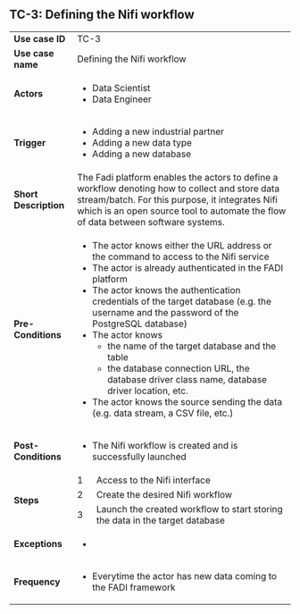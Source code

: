 ## TC-3: Defining the Nifi workflow


<table>
  <tr>
   <td><strong>Use case ID</strong>
   </td>
   <td colspan="2" >TC-3
   </td>
  </tr>
  <tr>
   <td><strong>Use case name</strong>
   </td>
   <td colspan="2" >Defining the Nifi workflow
   </td>
  </tr>
  <tr>
   <td><strong>Actors</strong>
   </td>
   <td colspan="2" >
<ul>

<li>Data Scientist 

<li>Data Engineer
</li>
</ul>
   </td>
  </tr>
  <tr>
   <td><strong>Trigger</strong>
   </td>
   <td colspan="2" >
<ul>

<li>Adding a new industrial partner

<li>Adding a new data type

<li>Adding a new database
</li>
</ul>
   </td>
  </tr>
  <tr>
   <td><strong>Short Description</strong>
   </td>
   <td colspan="2" >The Fadi platform enables the actors to define a workflow denoting how to collect and store data stream/batch. For this purpose, it integrates Nifi which is an open source tool to automate the flow of data between software systems.
   </td>
  </tr>
  <tr>
   <td><strong>Pre-Conditions</strong>
   </td>
   <td colspan="2" >
<ul>

<li>The actor knows either the URL address or the command to access to the Nifi service

<li>The actor is already authenticated in the FADI platform

<li>The actor knows the authentication credentials of the target database (e.g. the username and the password of the PostgreSQL database)

<li>The actor knows  
<ul>
 
<li>the name of the target database and the table
 
<li>the database connection URL, the database driver class name, database driver location, etc.
</li> 
</ul>

<li>The actor knows the source sending the data (e.g. data stream, a CSV file, etc.)
</li>
</ul>
   </td>
  </tr>
  <tr>
   <td><strong>Post-Conditions</strong>
   </td>
   <td colspan="2" >
<ul>

<li>The Nifi workflow is created and is successfully launched
</li>
</ul>
   </td>
  </tr>
  <tr>
   <td rowspan="3" ><strong>Steps</strong>
   </td>
   <td>1
   </td>
   <td>Access to the Nifi interface
   </td>
  </tr>
  <tr>
   <td>2
   </td>
   <td>Create the desired Nifi workflow
   </td>
  </tr>
  <tr>
   <td>3
   </td>
   <td>Launch the created workflow to start storing the data in the target database
   </td>
  </tr>
  <tr>
   <td><strong>Exceptions</strong>
   </td>
   <td colspan="2" >
<ul>

<li>
</li>
</ul>
   </td>
  </tr>
  <tr>
   <td><strong>Frequency</strong>
   </td>
   <td colspan="2" >
<ul>

<li>Everytime the actor has new data coming to the FADI framework
</li>
</ul>
   </td>
  </tr>
</table>